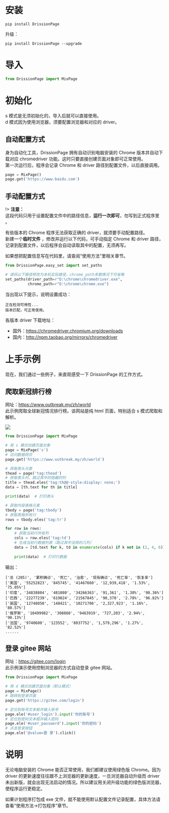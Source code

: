 # 安装

```shell
pip install DrissionPage
```

升级：

```shell
pip install DrissionPage --upgrade
```

# 导入

```python
from DrissionPage import MixPage
```

# 初始化

s 模式是无须初始化的，导入后就可以直接使用。  
d 模式因为使用浏览器，须要配置浏览器和对应的 driver。

## 自动配置方式

身为自动化工具，DrissionPage 拥有自动识别电脑安装的 Chrome 版本并自动下载对应 chromedriver 功能。这时只要直接创建页面对象即可正常使用。  
第一次运行后，程序会记录 Chrome 和 driver 路径到配置文件，以后直接调用。

```python
page = MixPage()
page.get('https://www.baidu.com')
```

## 手动配置方式

!> **注意：** <br>这段代码只用于设置配置文件中的路径信息，**运行一次即可**，勿写到正式程序里 。

有些版本的 Chrome 程序无法获取正确的 driver，就须要手动配置路径。  
新建一个**临时文件** ，修改并运行以下代码，可手动指定 Chrome 和 driver 路径，记录到配置文件，以后程序会自动读取其中的配置，无须再写。

如果想把配置信息写在代码里，请查阅“使用方法”里相关章节。

```python
from DrissionPage.easy_set import set_paths

# 请将以下路径修改为本机实际路径，chrome_path多数情况下可省略
set_paths(driver_path=r"D:\chrome\chromedriver.exe",
          chrome_path=r"D:\chrome\chrome.exe")
```

当出现以下提示，说明设置成功：

```shell
正在检测可用性...
版本匹配，可正常使用。
```

各版本 driver 下载地址：

- 国外：https://chromedriver.chromium.org/downloads
- 国内：http://npm.taobao.org/mirrors/chromedriver

# 上手示例

现在，我们通过一些例子，来直观感受一下 DrissionPage 的工作方式。

## 爬取新冠排行榜

网址：https://www.outbreak.my/zh/world  
此示例爬取全球新冠情况排行榜。该网站是纯 html 页面，特别适合 s 模式爬取和解析。

![](https://gitee.com/g1879/DrissionPage-demos/raw/master/pics/%E5%BE%AE%E4%BF%A1%E6%88%AA%E5%9B%BE_20211231225026.jpg)

```python
from DrissionPage import MixPage

# 用 s 模式创建页面对象
page = MixPage('s')  
# 访问数据网页
page.get('https://www.outbreak.my/zh/world')  

# 获取表头元素
thead = page('tag:thead')  
# 获取表头列，跳过其中的隐藏的列
title = thead.eles('tag:th@@-style:display: none;')  
data = [th.text for th in title]

print(data)  # 打印表头

# 获取内容表格元素
tbody = page('tag:tbody')  
# 获取表格所有行
rows = tbody.eles('tag:tr')  

for row in rows: 
    # 获取当前行所有列
    cols = row.eles('tag:td')  
    # 生成当前行数据列表（跳过其中没用的几列）
    data = [td.text for k, td in enumerate(cols) if k not in (2, 4, 6)]
    
    print(data)  # 打印行数据
```

输出：

```shell
['总 (205)', '累积确诊', '死亡', '治愈', '现有确诊', '死亡率', '恢复率']
['美国', '55252823', '845745', '41467660', '12,939,418', '1.53%', '75.05%']
['印度', '34838804', '481080', '34266363', '91,361', '1.38%', '98.36%']
['巴西', '22277239', '619024', '21567845', '90,370', '2.78%', '96.82%']
['英国', '12748050', '148421', '10271706', '2,327,923', '1.16%', '80.57%']
['俄罗斯', '10499982', '308860', '9463919', '727,203', '2.94%', '90.13%']
['法国', '9740600', '123552', '8037752', '1,579,296', '1.27%', '82.52%']
......
```

## 登录 gitee 网站

网址：https://gitee.com/login  
此示例演示使用控制浏览器的方式自动登录 gitee 网站。

```python
from DrissionPage import MixPage

# 用 d 模式创建页面对象（默认模式）
page = MixPage()
# 跳转到登录页面
page.get('https://gitee.com/login')

# 定位到账号文本框并输入账号
page.ele('#user_login').input('你的账号')
# 定位到密码文本框并输入密码
page.ele('#user_password').input('你的密码')
# 点击登录按钮
page.ele('@value=登 录').click()
```

# 说明

无论电脑安装的 Chrome 能否正常使用，我们都建议使用绿色版 Chrome。因为 driver 的更新速度往往跟不上浏览器的更新速度，一旦浏览器自动升级而 driver
未出新版，就会出现无法启动的情况。所以建议用关闭升级功能的绿色版浏览器，使程序运行更稳定。

如果计划程序打包成 exe 文件，就不能使用默认配置文件记录配置，具体方法请查看“使用方法->打包程序”章节。
